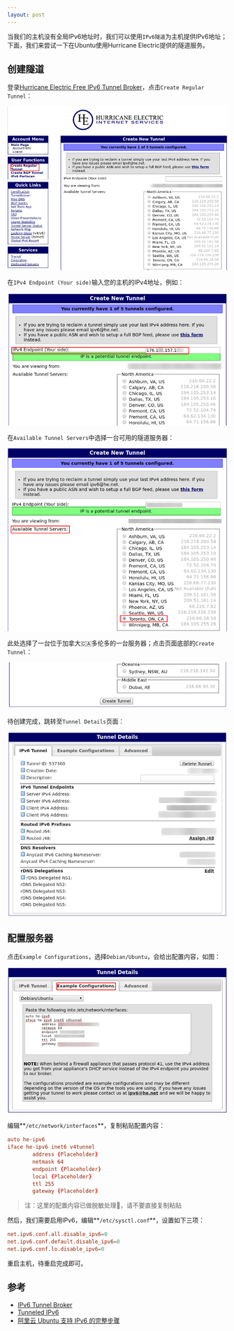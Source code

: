 ```yaml
---
layout: post
---
```


当我们的主机没有全局IPv6地址时，我们可以使用`IPv6隧道`为主机提供IPv6地址；下面，我们来尝试一下在Ubuntu使用Hurricane Electric提供的隧道服务。

## 创建隧道

登录[Hurricane Electric Free IPv6 Tunnel Broker](https://tunnelbroker.net)，点击`Create Regular Tunnel`：

![0602d3a894e1727d083d7b46.png](/assets/img/0602d3a894e1727d083d7b46.png)

在`IPv4 Endpoint (Your side)`输入您的主机的IPv4地址，例如：

![3954410ce25a87beef3a62ea.png](/assets/img/3954410ce25a87beef3a62ea.png)

在`Available Tunnel Servers`中选择一台可用的隧道服务器：

![a31a0692200f6154b6a20b52.png](/assets/img/a31a0692200f6154b6a20b52.png)

此处选择了一台位于加拿大🇨🇦多伦多的一台服务器；点击页面底部的`Create Tunnel`：

![dca4a10da46ba16615408789.png](/assets/img/dca4a10da46ba16615408789.png)

待创建完成，跳转至`Tunnel Details`页面：

![2173bcae6ba24621d1980851.png](/assets/img/2173bcae6ba24621d1980851.png)

## 配置服务器

点击`Example Configurations`，选择`Debian/Ubuntu`，会给出配置内容，如图：

![70752184c64a602d7e85f778.png](/assets/img/70752184c64a602d7e85f778.png)

编辑**`/etc/network/interfaces`**，复制粘贴配置内容：

```conf
auto he-ipv6
iface he-ipv6 inet6 v4tunnel
        address {Placeholder}
        netmask 64
        endpoint {Placeholder}
        local {Placeholder}
        ttl 255
        gateway {Placeholder}
```

> 注：这里的配置内容已做脱敏处理🐹，请不要直接复制粘贴

然后，我们需要启用IPv6，编辑**`/etc/sysctl.conf`**，设置如下三项：

```conf
net.ipv6.conf.all.disable_ipv6=0
net.ipv6.conf.default.disable_ipv6=0
net.ipv6.conf.lo.disable_ipv6=0
```

重启主机，待重启完成即可。

## 参考

- [IPv6 Tunnel Broker](https://www.tunnelbroker.net/)
- [Tunneled IPv6](https://wiki.ubuntu.com/IPv6#Tunneled_IPv6)
- [阿里云 Ubuntu 支持 IPv6 的完整步骤](https://jiandanxinli.github.io/2016-08-06.html)
